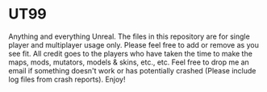 # UT99
Anything and everything Unreal.
The files in this repository are for single player and multiplayer usage only. Please feel free to add or remove as you see fit.
All credit goes to the players who have taken the time to make the maps, mods, mutators, models & skins, etc., etc.
Feel free to drop me an email if something doesn't work or has potentially crashed (Please include log files from crash reports).
Enjoy!
